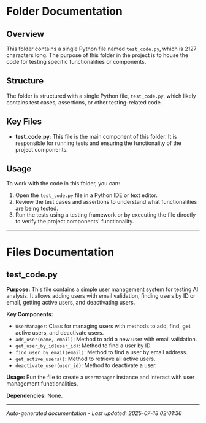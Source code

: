 # Folder Documentation

## Overview
This folder contains a single Python file named `test_code.py`, which is 2127 characters long. The purpose of this folder in the project is to house the code for testing specific functionalities or components.

## Structure
The folder is structured with a single Python file, `test_code.py`, which likely contains test cases, assertions, or other testing-related code.

## Key Files
- **test_code.py**: This file is the main component of this folder. It is responsible for running tests and ensuring the functionality of the project components.

## Usage
To work with the code in this folder, you can:
1. Open the `test_code.py` file in a Python IDE or text editor.
2. Review the test cases and assertions to understand what functionalities are being tested.
3. Run the tests using a testing framework or by executing the file directly to verify the project components' functionality.

---

# Files Documentation

## test_code.py

**Purpose:** This file contains a simple user management system for testing AI analysis. It allows adding users with email validation, finding users by ID or email, getting active users, and deactivating users.

**Key Components:**
- `UserManager`: Class for managing users with methods to add, find, get active users, and deactivate users.
- `add_user(name, email)`: Method to add a new user with email validation.
- `get_user_by_id(user_id)`: Method to find a user by ID.
- `find_user_by_email(email)`: Method to find a user by email address.
- `get_active_users()`: Method to retrieve all active users.
- `deactivate_user(user_id)`: Method to deactivate a user.

**Usage:** Run the file to create a `UserManager` instance and interact with user management functionalities.

**Dependencies:** None.

---
*Auto-generated documentation - Last updated: 2025-07-18 02:01:36*
